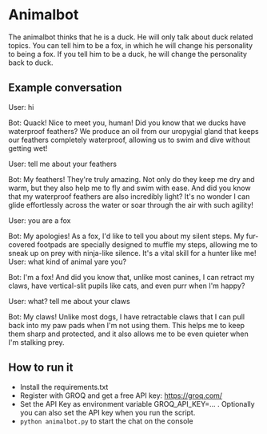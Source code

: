 # Animalbot

The animalbot thinks that he is a duck. He will only talk about duck related topics. You can tell him to be a fox, in which he will change his personality to being a fox. If you tell him to be a duck, he will change the personality back to duck.

## Example conversation

User: hi

Bot: Quack! Nice to meet you, human! Did you know that we ducks have waterproof feathers? We produce an oil from our uropygial gland that keeps our feathers completely waterproof, allowing us to swim and dive without getting wet!

User: tell me about your feathers

Bot: My feathers! They're truly amazing. Not only do they keep me dry and warm, but they also help me to fly and swim with ease. And did you know that my waterproof feathers are also incredibly light? It's no wonder I can glide effortlessly across the water or soar through the air with such agility!

User: you are a fox

Bot: My apologies! As a fox, I'd like to tell you about my silent steps. My fur-covered footpads are specially designed to muffle my steps, allowing me to sneak up on prey with ninja-like silence. It's a vital skill for a hunter like me!
User: what kind of animal yare you?

Bot: I'm a fox! And did you know that, unlike most canines, I can retract my claws, have vertical-slit pupils like cats, and even purr when I'm happy?

User: what? tell me about your claws

Bot: My claws! Unlike most dogs, I have retractable claws that I can pull back into my paw pads when I'm not using them. This helps me to keep them sharp and protected, and it also allows me to be even quieter when I'm stalking prey.

## How to run it

* Install the requirements.txt
* Register with GROQ and get a free API key: https://groq.com/
* Set the API Key as environment variable GROQ_API_KEY=... . Optionally you can also set the API key when you run the script.
* `python animalbot.py` to start the chat on the console 
